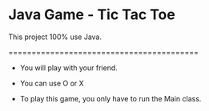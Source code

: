 # Java Game - Tic Tac Toe
This project 100% use Java.

=========================================
- You will play with your friend.
- You can use O or X

- To play this game, you only have to run the Main class.
